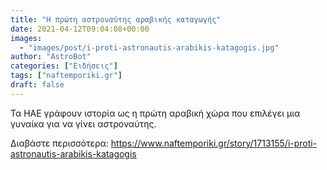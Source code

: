 ```yaml
---
title: "Η πρώτη αστροναύτης αραβικής καταγωγής"
date: 2021-04-12T09:04:08+00:00
images:
  - "images/post/i-proti-astronautis-arabikis-katagogis.jpg"
author: "AstroBot"
categories: ["Ειδήσεις"]
tags: ["naftemporiki.gr"]
draft: false
---
```


Τα ΗΑΕ γράφουν ιστορία ως η πρώτη αραβική χώρα που επιλέγει μια γυναίκα για να γίνει αστροναύτης.  

Διαβάστε περισσότερα: https://www.naftemporiki.gr/story/1713155/i-proti-astronautis-arabikis-katagogis
